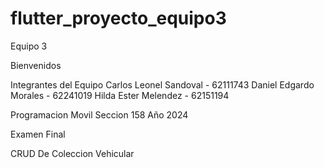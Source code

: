 # flutter_proyecto_equipo3

Equipo 3

Bienvenidos

Integrantes del Equipo Carlos Leonel Sandoval - 62111743 Daniel Edgardo Morales - 62241019 Hilda Ester Melendez - 62151194

Programacion Movil Seccion 158 Año 2024

Examen Final

CRUD De Coleccion Vehicular
